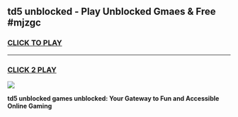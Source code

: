
## td5 unblocked - Play Unblocked Gmaes & Free #mjzgc
<h3>
<a href="https://news.freeplayer.one?title=td5_unblocked&ref=03M">CLICK TO PLAY</a></h3>
<hr>

<h3>
<a href="https://news.freeplayer.one?title=td5_unblocked&ref=03M">CLICK 2 PLAY</a>
  
</h3>

<a href="https://news.freeplayer.one?title=td5_unblocked&ref=03M"><img src="https://clearcache.store/games.png"></a>


**td5 unblocked games unblocked: Your Gateway to Fun and Accessible Online Gaming**
